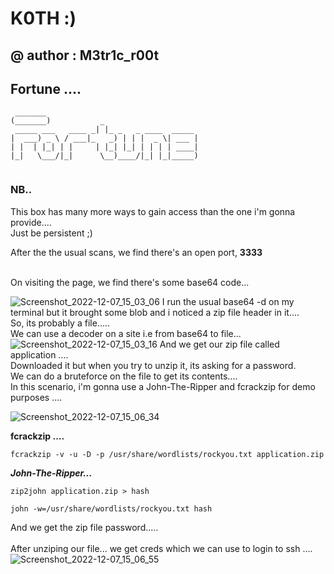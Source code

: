 # K0TH :)
## @ author : M3tr1c_r00t
## Fortune ....

```
 _______                                  
(_______)           _                     
 _____ ___   ____ _| |_ _   _ ____  _____ 
|  ___) _ \ / ___|_   _) | | |  _ \| ___ |
| |  | |_| | |     | |_| |_| | | | | ____|
|_|   \___/|_|      \__)____/|_| |_|_____)
                                          
```

### NB..
This box has many more ways to gain access than the one i'm gonna provide....
<br> Just be persistent ;) 

After the the usual scans, we find there's an open port, __**3333**__ 

<br> On visiting the page, we find there's some base64 code...

![Screenshot_2022-12-07_15_03_06](https://user-images.githubusercontent.com/99975622/206497811-64b3e05f-5bd8-468a-a4f3-410ab5d1abd6.png)
I run the usual base64 -d on my terminal but it brought some blob and i noticed a zip file header in it....
<br> So, its probably a file.....
<br> We can use a decoder on a site i.e from base64 to file... 
![Screenshot_2022-12-07_15_03_16](https://user-images.githubusercontent.com/99975622/206498236-455ab72d-561f-4ed4-88df-a17653cfd578.png)
And we get our zip file called application ....
<br>Downloaded it but when you try to unzip it, its asking for a password.
<br> We can do a bruteforce on the file to get its contents....
<br> In this scenario, i'm gonna use a John-The-Ripper and fcrackzip for demo purposes ....

![Screenshot_2022-12-07_15_06_34](https://user-images.githubusercontent.com/99975622/206499204-80e24bab-0a03-46f9-ac1e-da670f69be62.png)

__**fcrackzip ....**__
```
fcrackzip -v -u -D -p /usr/share/wordlists/rockyou.txt application.zip

```
**_John-The-Ripper..._**
```
zip2john application.zip > hash

john -w=/usr/share/wordlists/rockyou.txt hash

```
And we get the zip file password.....
<br>
<br>After unziping our file... we get creds which we can use to login to ssh ....
![Screenshot_2022-12-07_15_06_55](https://user-images.githubusercontent.com/99975622/206500804-2cd0d1eb-4af4-4f08-a359-8a1ccb390430.png)




